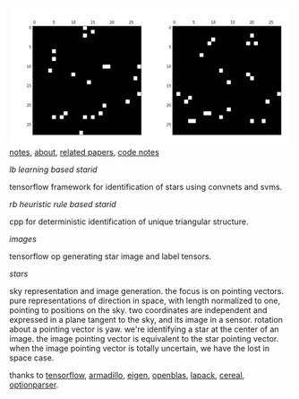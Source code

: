 <img src="docs/images/star4b.png" align="right" height="250" width="250"/><img src="docs/images/star4a.png" align="right" height="250" width="250"/>

[notes](http://starid.org), [about](http://starid.org/about), [related papers](http://starid.org/references), [code notes](http://starid.org/comments)

*lb learning based starid*

tensorflow framework for identification of stars using convnets and svms.

*rb heuristic rule based starid*

cpp for deterministic identification of unique triangular structure.

*images*

tensorflow op generating star image and label tensors.

*stars*

sky representation and image generation. the focus is on pointing vectors. pure representations of direction in space, with length normalized to one, pointing to positions on the sky. two coordinates are independent and expressed in a plane tangent to the sky, and its image in a sensor. rotation about a pointing vector is yaw. we're identifying a star at the center of an image. the image pointing vector is equivalent to the star pointing vector. when the image pointing vector is totally uncertain, we have the lost in space case.

thanks to [tensorflow](http://github.com/tensorflow/tensorflow), [armadillo](http://arma.sourceforge.net), [eigen](http://eigen.tuxfamily.org/index.php), [openblas](http://www.openblas.net/), [lapack](http://www.netlib.org/lapack/), [cereal](http://github.com/USCiLab/cereal), [optionparser](http://optionparser.sourceforge.net).
